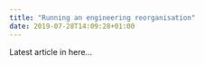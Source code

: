 ```yaml
---
title: "Running an engineering reorganisation"
date: 2019-07-28T14:09:28+01:00
---
```


Latest article in here...
